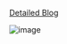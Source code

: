 [Detailed Blog](https://soravks.hashnode.dev/unlocking-adventure-subway-surfers-on-kubernetes-with-jenkins-terraform)

![image](https://soravks.hashnode.dev/unlocking-adventure-subway-surfers-on-kubernetes-with-jenkins-terraform)
